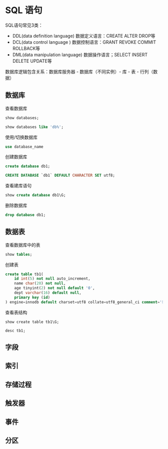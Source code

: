 # SQL 语句

SQL语句常见3类：

* DDL(data definition language) 数据定义语言：CREATE ALTER DROP等
* DCL(data control language   ) 数据控制语言：GRANT REVOKE COMMIT ROLLBACK等
* DML(data manipulation language) 数据操作语言；SELECT INSERT DELETE UPDATE等

数据库逻辑包含关系：数据库服务器 - 数据库（不同实例）- 库 - 表 - 行列（数据）

## 数据库

查看数据库

```sql
show databases;

show databases like 'db%';
```

使用/切换数据库

```sql
use database_name
```

创建数据库

```sql
create database db1;

CREATE DATABASE `db1` DEFAULT CHARACTER SET utf8;
```

查看建库语句

```sql
show create database db1\G;
```

删除数据库

```sql
drop database db1;
```

## 数据表

查看数据库中的表

```sql
show tables;
```

创建表

```sql
create table tb1(
    id int(5) not null auto_increment,
    name char(20) not null,
    age tinyint(2) not null default '0',
    dept varchar(16) default null,
    primary key (id)
) engine=innodb default charset=utf8 collate=utf8_general_ci comment='表1';
```

查看表结构

```
show create table tb1\G;

desc tb1;
```

## 字段

## 索引

## 存储过程

## 触发器

## 事件

## 分区
